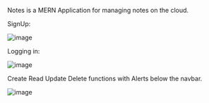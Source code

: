 Notes is a MERN Application for managing notes on the cloud.

SignUp: 

![image](https://user-images.githubusercontent.com/75134530/166137326-a429d1f6-de0e-4e3c-84f8-56f53525c0d7.png)

Logging in:

![image](https://user-images.githubusercontent.com/75134530/166137367-82e434d2-7728-4438-a916-990391542e56.png)


Create Read Update Delete functions with Alerts below the navbar.

![image](https://user-images.githubusercontent.com/75134530/166137405-fec05f00-6b2d-46c9-9d96-64168297a341.png)

